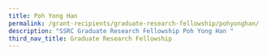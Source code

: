 ```yaml
---
title: Poh Yong Han
permalink: /grant-recipients/graduate-research-fellowship/pohyonghan/
description: "SSRC Graduate Research Fellowship Poh Yong Han "
third_nav_title: Graduate Research Fellowship
---
```

